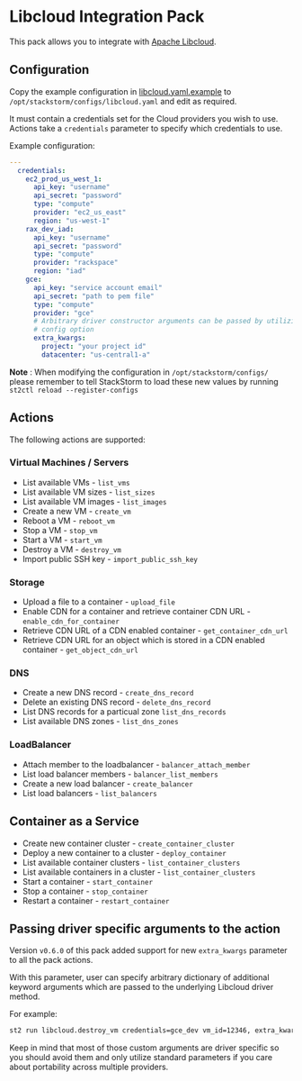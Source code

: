 # Libcloud Integration Pack

This pack allows you to integrate with
[Apache Libcloud](http://libcloud.apache.org/).

## Configuration

Copy the example configuration in [libcloud.yaml.example](./libcloud.yaml.example)
to `/opt/stackstorm/configs/libcloud.yaml` and edit as required.

It must contain a credentials set for the Cloud providers you wish to use.
Actions take a `credentials` parameter to specify which credentials to use.

Example configuration:

```yaml
---
  credentials:
    ec2_prod_us_west_1:
      api_key: "username"
      api_secret: "password"
      type: "compute"
      provider: "ec2_us_east"
      region: "us-west-1"
    rax_dev_iad:
      api_key: "username"
      api_secret: "password"
      type: "compute"
      provider: "rackspace"
      region: "iad"
    gce:
      api_key: "service account email"
      api_secret: "path to pem file"
      type: "compute"
      provider: "gce"
      # Arbitrary driver constructor arguments can be passed by utilizing extra_kwargs
      # config option
      extra_kwargs:
        project: "your project id"
        datacenter: "us-central1-a"
```

**Note** : When modifying the configuration in `/opt/stackstorm/configs/` please
           remember to tell StackStorm to load these new values by running
           `st2ctl reload --register-configs`

## Actions

The following actions are supported:

### Virtual Machines / Servers

* List available VMs - ``list_vms``
* List available VM sizes - ``list_sizes``
* List available VM images - ``list_images``
* Create a new VM - ``create_vm``
* Reboot a VM - ``reboot_vm``
* Stop a VM - ``stop_vm``
* Start a VM - ``start_vm``
* Destroy a VM - ``destroy_vm``
* Import public SSH key - ``import_public_ssh_key``

### Storage

* Upload a file to a container - ``upload_file``
* Enable CDN for a container and retrieve container CDN URL -
  ``enable_cdn_for_container``
* Retrieve CDN URL of a CDN enabled container - ``get_container_cdn_url``
* Retrieve CDN URL for an object which is stored in a CDN enabled container -
  ``get_object_cdn_url``

### DNS

* Create a new DNS record - ``create_dns_record``
* Delete an existing DNS record - ``delete_dns_record``
* List DNS records for a particual zone ``list_dns_records``
* List available DNS zones - ``list_dns_zones``

### LoadBalancer

* Attach member to the loadbalancer - ``balancer_attach_member``
* List load balancer members - ``balancer_list_members``
* Create a new load balancer - ``create_balancer``
* List load balancers - ``list_balancers``

## Container as a Service

* Create new container cluster - ``create_container_cluster``
* Deploy a new container to a cluster - ``deploy_container``
* List available container clusters - ``list_container_clusters``
* List available containers in a cluster - ``list_container_clusters``
* Start a container - ``start_container``
* Stop a container - ``stop_container``
* Restart a container - ``restart_container``

## Passing driver specific arguments to the action

Version ``v0.6.0`` of this pack added support for new ``extra_kwargs`` parameter to all the pack
actions.

With this parameter, user can specify arbitrary dictionary of additional keyword arguments which
are passed to the underlying Libcloud driver method.

For example:

```bash
st2 run libcloud.destroy_vm credentials=gce_dev vm_id=12346, extra_kwargs='{"sync": false}'
```

Keep in mind that most of those custom arguments are driver specific so you should avoid them
and only utilize standard parameters if you care about portability across multiple providers.
